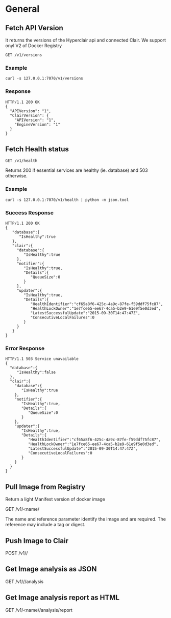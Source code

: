 # General

## Fetch API Version

It returns the versions of the Hyperclair api and connected Clair. We support onyl V2 of Docker Registry

	GET /v1/versions



### Example

```
curl -s 127.0.0.1:7070/v1/versions
```

### Response

```
HTTP/1.1 200 OK
{
  "APIVersion": "1",
  "ClairVersion": {
    "APIVersion": "1",
    "EngineVersion": "1"
  }
}
```

## Fetch Health status

	GET /v1/health

Returns 200 if essential services are healthy (ie. database) and 503 otherwise.

### Example

```
curl -s 127.0.0.1:7070/v1/health | python -m json.tool
```

### Success Response

```
HTTP/1.1 200 OK
{  
   "database":{  
      "IsHealthy":true
   },
   "clair":{
     "database":{  
        "IsHealthy":true
     },
     "notifier":{  
        "IsHealthy":true,
        "Details":{  
           "QueueSize":0
        }
     },
     "updater":{  
        "IsHealthy":true,
        "Details":{  
           "HealthIdentifier":"cf65a8f6-425c-4a9c-87fe-f59ddf75fc87",
           "HealthLockOwner":"1e7fce65-ee67-4ca5-b2e9-61e9f5e0d3ed",
           "LatestSuccessfulUpdate":"2015-09-30T14:47:47Z",
           "ConsecutiveLocalFailures":0
        }
     }
   }
}
```

### Error Response

```
HTTP/1.1 503 Service unavailable
{  
  "database":{  
     "IsHealthy":false
  },
  "clair":{
    "database":{  
       "IsHealthy":true
    },
    "notifier":{  
       "IsHealthy":true,
       "Details":{  
          "QueueSize":0
       }
    },
    "updater":{  
       "IsHealthy":true,
       "Details":{  
          "HealthIdentifier":"cf65a8f6-425c-4a9c-87fe-f59ddf75fc87",
          "HealthLockOwner":"1e7fce65-ee67-4ca5-b2e9-61e9f5e0d3ed",
          "LatestSuccessfulUpdate":"2015-09-30T14:47:47Z",
          "ConsecutiveLocalFailures":0
       }
    }
  }
}
```

## Pull Image from Registry

Return a light Manifest version of docker image

  GET /v1/<name/<reference>

The name and reference parameter identify the image and are required. The reference may include a tag or digest.

## Push Image to Clair

  POST /v1/<name>/<reference>

## Get Image analysis as JSON

  GET /v1/<name>/<reference>/analysis

## Get Image analysis report as HTML

  GET /v1/<name/<reference>/analysis/report
